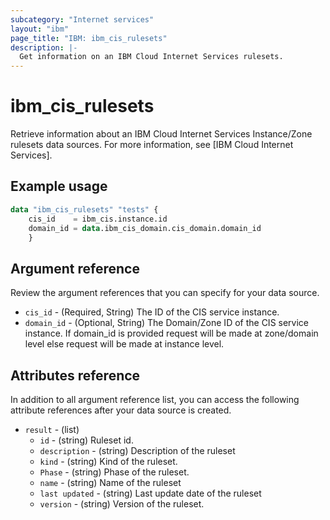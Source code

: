 ```yaml
---
subcategory: "Internet services"
layout: "ibm"
page_title: "IBM: ibm_cis_rulesets"
description: |-
  Get information on an IBM Cloud Internet Services rulesets.
---
```


# ibm_cis_rulesets

Retrieve information about an IBM Cloud Internet Services Instance/Zone rulesets data sources. For more information, see [IBM Cloud Internet Services].

## Example usage

```terraform
data "ibm_cis_rulesets" "tests" {
    cis_id    = ibm_cis.instance.id
    domain_id = data.ibm_cis_domain.cis_domain.domain_id
    }
```

## Argument reference
Review the argument references that you can specify for your data source.

- `cis_id` - (Required, String) The ID of the CIS service instance.
- `domain_id` - (Optional, String) The Domain/Zone ID of the CIS service instance. If domain_id is provided request will be made at zone/domain level else request will be made at instance level.  

## Attributes reference
In addition to all argument reference list, you can access the following attribute references after your data source is created.

- `result` - (list)
    - `id` - (string) Ruleset id.
    - `description` - (string) Description of the ruleset
    - `kind` - (string) Kind of the ruleset.
    - `Phase` - (string) Phase of the ruleset.
    - `name` - (string) Name of the ruleset
    - `last updated` - (string) Last update date of the ruleset
    - `version` - (string) Version of the ruleset.

